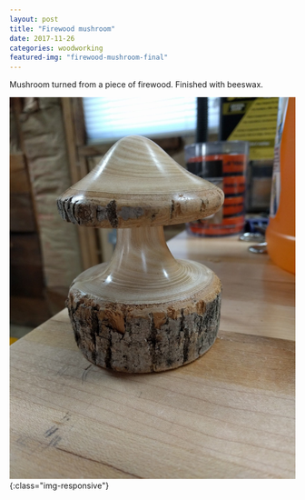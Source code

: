 ```yaml
---
layout: post
title: "Firewood mushroom"
date: 2017-11-26
categories: woodworking 
featured-img: "firewood-mushroom-final"
---
```


Mushroom turned from a piece of firewood. Finished with beeswax.

![firewood-mushroom-final](/assets/img/posts/firewood-mushroom-final.jpg){:class="img-responsive"}
